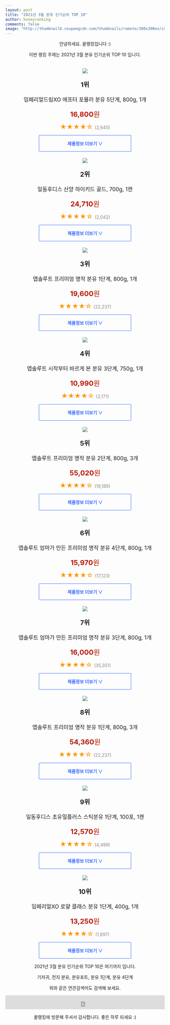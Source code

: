 ```yaml
--- 
layout: post 
title: "2021년 3월 분유 인기순위 TOP 10" 
author: honeyranking 
comments: false 
image: "http://thumbnail8.coupangcdn.com/thumbnails/remote/300x300ex/image/product/image/vendoritem/2019/01/31/3216822226/628aa71c-efc6-4123-9b33-b3db2c726dc3.jpg" 
--- 
```

<p style="text-align: center;">안녕하세요. 꿀랭킹입니다 :)</p> <p style="text-align: center;">이번 랭킹 주제는 2021년 3월 분유 인기순위 TOP 10 입니다.</p><center><img src="http://thumbnail8.coupangcdn.com/thumbnails/remote/300x300ex/image/product/image/vendoritem/2019/01/31/3216822226/628aa71c-efc6-4123-9b33-b3db2c726dc3.jpg" style="margin-top:20px" /></center> <p style="text-align: center; font-size: 20px"><b>1위</b></p> <p style="text-align: center; font-size: 17px">임페리얼드림XO 애프터 포뮬러 분유 5단계, 800g, 1개</p> <p style="text-align: center;"><span style="color: #b61800; font-size: 22px;"><b>16,800</b>원</span></p> <p style="text-align: center;"><span style="color: #ff9600; font-size: 20px;">★★★★☆ </span><span style="color: #878787;">(2,645)</span></p> <center><a href="https://coupa.ng/bTzN7z"> <div style="font-size: 14px; display: inline-block; padding: 15px 90px; color: #346aff; border-radius: 2px; border: 1px solid #346aff; cursor: pointer;"><b>제품정보 더보기 &or;</b></div> </a></center><center><img src="http://thumbnail9.coupangcdn.com/thumbnails/remote/300x300ex/image/retail/images/210829644472378-113a9761-4e88-45a5-a41f-9f2f4bb32d45.jpg" style="margin-top:20px" /></center> <p style="text-align: center; font-size: 20px"><b>2위</b></p> <p style="text-align: center; font-size: 17px">일동후디스 산양 하이키드 골드, 700g, 1캔</p> <p style="text-align: center;"><span style="color: #b61800; font-size: 22px;"><b>24,710</b>원</span></p> <p style="text-align: center;"><span style="color: #ff9600; font-size: 20px;">★★★★☆ </span><span style="color: #878787;">(2,042)</span></p> <center><a href="https://coupa.ng/bTzN7A"> <div style="font-size: 14px; display: inline-block; padding: 15px 90px; color: #346aff; border-radius: 2px; border: 1px solid #346aff; cursor: pointer;"><b>제품정보 더보기 &or;</b></div> </a></center><center><img src="http://thumbnail6.coupangcdn.com/thumbnails/remote/300x300ex/image/product/image/vendoritem/2019/06/03/3047392635/24c03eea-eebd-46cc-97e5-e21815830fcf.jpg" style="margin-top:20px" /></center> <p style="text-align: center; font-size: 20px"><b>3위</b></p> <p style="text-align: center; font-size: 17px">앱솔루트 프리미엄 명작 분유 1단계, 800g, 1개</p> <p style="text-align: center;"><span style="color: #b61800; font-size: 22px;"><b>19,600</b>원</span></p> <p style="text-align: center;"><span style="color: #ff9600; font-size: 20px;">★★★★☆ </span><span style="color: #878787;">(22,237)</span></p> <center><a href="https://coupa.ng/bTzN7B"> <div style="font-size: 14px; display: inline-block; padding: 15px 90px; color: #346aff; border-radius: 2px; border: 1px solid #346aff; cursor: pointer;"><b>제품정보 더보기 &or;</b></div> </a></center><center><img src="http://thumbnail8.coupangcdn.com/thumbnails/remote/300x300ex/image/product/image/vendoritem/2018/01/17/3069831586/b3f0f81b-ec54-49e2-af54-43e3ae44f1d9.jpg" style="margin-top:20px" /></center> <p style="text-align: center; font-size: 20px"><b>4위</b></p> <p style="text-align: center; font-size: 17px">앱솔루트 시작부터 바르게 본 분유 3단계, 750g, 1개</p> <p style="text-align: center;"><span style="color: #b61800; font-size: 22px;"><b>10,990</b>원</span></p> <p style="text-align: center;"><span style="color: #ff9600; font-size: 20px;">★★★★☆ </span><span style="color: #878787;">(2,171)</span></p> <center><a href="https://coupa.ng/bTzN7D"> <div style="font-size: 14px; display: inline-block; padding: 15px 90px; color: #346aff; border-radius: 2px; border: 1px solid #346aff; cursor: pointer;"><b>제품정보 더보기 &or;</b></div> </a></center><center><img src="http://thumbnail6.coupangcdn.com/thumbnails/remote/300x300ex/image/product/image/vendoritem/2018/01/16/3412773374/e9d7266b-28a3-46be-8858-18ebdbf06b5b.jpg" style="margin-top:20px" /></center> <p style="text-align: center; font-size: 20px"><b>5위</b></p> <p style="text-align: center; font-size: 17px">앱솔루트 프리미엄 명작 분유 2단계, 800g, 3개</p> <p style="text-align: center;"><span style="color: #b61800; font-size: 22px;"><b>55,020</b>원</span></p> <p style="text-align: center;"><span style="color: #ff9600; font-size: 20px;">★★★★☆ </span><span style="color: #878787;">(19,189)</span></p> <center><a href="https://coupa.ng/bTzN7E"> <div style="font-size: 14px; display: inline-block; padding: 15px 90px; color: #346aff; border-radius: 2px; border: 1px solid #346aff; cursor: pointer;"><b>제품정보 더보기 &or;</b></div> </a></center><center><img src="http://thumbnail10.coupangcdn.com/thumbnails/remote/300x300ex/image/product/image/vendoritem/2018/10/23/3047392624/d6b244ca-3aee-48ee-94d2-154ca5a55efe.jpg" style="margin-top:20px" /></center> <p style="text-align: center; font-size: 20px"><b>6위</b></p> <p style="text-align: center; font-size: 17px">앱솔루트 엄마가 만든 프리미엄 명작 분유 4단계, 800g, 1개</p> <p style="text-align: center;"><span style="color: #b61800; font-size: 22px;"><b>15,970</b>원</span></p> <p style="text-align: center;"><span style="color: #ff9600; font-size: 20px;">★★★★☆ </span><span style="color: #878787;">(17,123)</span></p> <center><a href="https://coupa.ng/bTzN7F"> <div style="font-size: 14px; display: inline-block; padding: 15px 90px; color: #346aff; border-radius: 2px; border: 1px solid #346aff; cursor: pointer;"><b>제품정보 더보기 &or;</b></div> </a></center><center><img src="http://thumbnail6.coupangcdn.com/thumbnails/remote/300x300ex/image/product/image/vendoritem/2018/10/22/3047392631/71a95d66-318a-44cc-97ab-9346450e5aab.jpg" style="margin-top:20px" /></center> <p style="text-align: center; font-size: 20px"><b>7위</b></p> <p style="text-align: center; font-size: 17px">앱솔루트 엄마가 만든 프리미엄 명작 분유 3단계, 800g, 1개</p> <p style="text-align: center;"><span style="color: #b61800; font-size: 22px;"><b>16,000</b>원</span></p> <p style="text-align: center;"><span style="color: #ff9600; font-size: 20px;">★★★★☆ </span><span style="color: #878787;">(35,351)</span></p> <center><a href="https://coupa.ng/bTzN7G"> <div style="font-size: 14px; display: inline-block; padding: 15px 90px; color: #346aff; border-radius: 2px; border: 1px solid #346aff; cursor: pointer;"><b>제품정보 더보기 &or;</b></div> </a></center><center><img src="http://thumbnail8.coupangcdn.com/thumbnails/remote/300x300ex/image/product/image/vendoritem/2018/01/16/3411902126/6293d27b-c368-47b7-a514-43f8f07f1a14.jpg" style="margin-top:20px" /></center> <p style="text-align: center; font-size: 20px"><b>8위</b></p> <p style="text-align: center; font-size: 17px">앱솔루트 프리미엄 명작 분유 1단계, 800g, 3개</p> <p style="text-align: center;"><span style="color: #b61800; font-size: 22px;"><b>54,360</b>원</span></p> <p style="text-align: center;"><span style="color: #ff9600; font-size: 20px;">★★★★☆ </span><span style="color: #878787;">(22,237)</span></p> <center><a href="https://coupa.ng/bTzN7H"> <div style="font-size: 14px; display: inline-block; padding: 15px 90px; color: #346aff; border-radius: 2px; border: 1px solid #346aff; cursor: pointer;"><b>제품정보 더보기 &or;</b></div> </a></center><center><img src="http://thumbnail9.coupangcdn.com/thumbnails/remote/300x300ex/image/retail/images/319534287032375-ab9b1ec1-60f0-4e87-960f-8e00502e7cca.jpg" style="margin-top:20px" /></center> <p style="text-align: center; font-size: 20px"><b>9위</b></p> <p style="text-align: center; font-size: 17px">일동후디스 초유밀플러스 스틱분유 1단계, 100포, 1캔</p> <p style="text-align: center;"><span style="color: #b61800; font-size: 22px;"><b>12,570</b>원</span></p> <p style="text-align: center;"><span style="color: #ff9600; font-size: 20px;">★★★★☆ </span><span style="color: #878787;">(4,499)</span></p> <center><a href="https://coupa.ng/bTzN7K"> <div style="font-size: 14px; display: inline-block; padding: 15px 90px; color: #346aff; border-radius: 2px; border: 1px solid #346aff; cursor: pointer;"><b>제품정보 더보기 &or;</b></div> </a></center><center><img src="http://thumbnail10.coupangcdn.com/thumbnails/remote/300x300ex/image/retail/images/1703506124486-756c7721-d76d-4e65-a0e9-9d7af687991a.jpg" style="margin-top:20px" /></center> <p style="text-align: center; font-size: 20px"><b>10위</b></p> <p style="text-align: center; font-size: 17px">임페리얼XO 로얄 클래스 분유 1단계, 400g, 1개</p> <p style="text-align: center;"><span style="color: #b61800; font-size: 22px;"><b>13,250</b>원</span></p> <p style="text-align: center;"><span style="color: #ff9600; font-size: 20px;">★★★★☆ </span><span style="color: #878787;">(1,697)</span></p> <center><a href="https://coupa.ng/bTzN7N"> <div style="font-size: 14px; display: inline-block; padding: 15px 90px; color: #346aff; border-radius: 2px; border: 1px solid #346aff; cursor: pointer;"><b>제품정보 더보기 &or;</b></div> </a></center> <p style="text-align: center;"> </p> <p style="text-align: center;"> </p> <p style="text-align: center;">2021년 3월 분유 인기순위 TOP 10은 여기까지 입니다.</p> <p style="text-align: center;">기저귀, 전지 분유, 분유포트, 분유 1단계, 분유 4단계</p> <p style="text-align: center;">위와 같은 연관검색어도 검색해 보세요.</p> <iframe src="https://coupa.ng/bSaIdo" width="100%" height="44" frameborder="0" scrolling="no" referrerpolicy="unsafe-url"></iframe> <p style="text-align: center;">꿀랭킹에 방문해 주셔서 감사합니다. 좋은 하루 되세요 :)</p>
